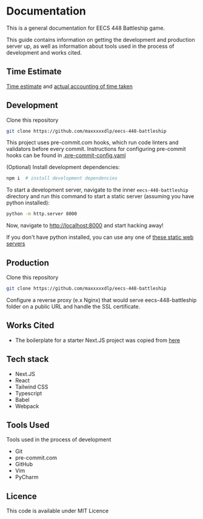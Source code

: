 # Documentation

This is a general documentation for EECS 448 Battleship game.

This guide contains information on getting the development and production server
up, as well as information about tools used in the process of development and
works cited.

## Time Estimate

[Time estimate](time-estimate.md) and
[actual accounting of time taken](time-accounting.md)

## Development

Clone this repository

```zsh
git clone https://github.com/maxxxxxdlp/eecs-448-battleship
```

This project uses pre-commit.com hooks, which run code linters and validators
before every commit. Instructions for configuring pre-commit hooks can be found
in [.pre-commit-config.yaml](../.pre-commit-config.yaml)

(Optional) Install development dependencies:

```zsh
npm i  # install development dependencies
```

To start a development server, navigate to the inner `eecs-448-battleship`
directory and run this command to start a static server (assuming you have
python installed):

```zsh
python -m http.server 8000
```

Now, navigate to [http://localhost:8000](http://localhost:8000) and start
hacking away!

If you don't have python installed, you can use any one of
[these static web servers](https://gist.github.com/willurd/5720255)

## Production

Clone this repository

```zsh
git clone https://github.com/maxxxxxdlp/eecs-448-battleship
```

Configure a reverse proxy (e.x Nginx) that would serve eecs-448-battleship
folder on a public URL and handle the SSL certificate.

## Works Cited

- The boilerplate for a starter Next.JS project was copied from
  [here](https://github.com/maxxxxxdlp/max.patii.uk)

## Tech stack

- Next.JS
- React
- Tailwind CSS
- Typescript
- Babel
- Webpack

## Tools Used

Tools used in the process of development

- Git
- pre-commit.com
- GitHub
- Vim
- PyCharm

## Licence

This code is available under MIT Licence
